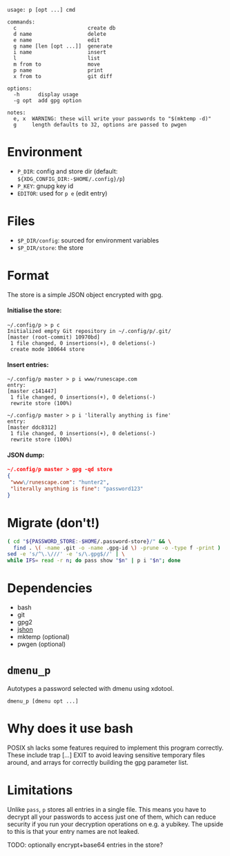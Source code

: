 ```
usage: p [opt ...] cmd

commands:
  c                       create db
  d name                  delete
  e name                  edit
  g name [len [opt ...]]  generate
  i name                  insert
  l                       list
  m from to               move
  p name                  print
  x from to               git diff

options:
  -h      display usage
  -g opt  add gpg option

notes:
  e, x  WARNING: these will write your passwords to "$(mktemp -d)"
  g     length defaults to 32, options are passed to pwgen
```

# Environment
* `P_DIR`: config and store dir (default: `${XDG_CONFIG_DIR:-$HOME/.config}/p`)
* `P_KEY`: gnupg key id
* `EDITOR`: used for `p e` (edit entry)

# Files
* `$P_DIR/config`: sourced for environment variables
* `$P_DIR/store`: the store

# Format
The store is a simple JSON object encrypted with gpg.

#### Initialise the store:
```
~/.config/p > p c
Initialized empty Git repository in ~/.config/p/.git/
[master (root-commit) 10970bd]
 1 file changed, 0 insertions(+), 0 deletions(-)
 create mode 100644 store
 ```

#### Insert entries:
```
~/.config/p master > p i www/runescape.com
entry:
[master c141447]
 1 file changed, 0 insertions(+), 0 deletions(-)
 rewrite store (100%)

~/.config/p master > p i 'literally anything is fine'
entry:
[master ddc8312]
 1 file changed, 0 insertions(+), 0 deletions(-)
 rewrite store (100%)
```

#### JSON dump:
```json
~/.config/p master > gpg -qd store
{
 "www\/runescape.com": "hunter2",
 "literally anything is fine": "password123"
}
```

# Migrate (don't!)
```bash
( cd "${PASSWORD_STORE:-$HOME/.password-store}/" && \
  find . \( -name .git -o -name .gpg-id \) -prune -o -type f -print ) | \
sed -e 's/^\.\///' -e 's/\.gpg$//' | \
while IFS= read -r n; do pass show "$n" | p i "$n"; done
```

# Dependencies
* bash
* git
* gpg2
* [jshon](https://github.com/keenerd/jshon)
* mktemp (optional)
* pwgen (optional)

# `dmenu_p`
Autotypes a password selected with dmenu using xdotool.
```
dmenu_p [dmenu opt ...]
```

# Why does it use bash
POSIX sh lacks some features required to implement this program correctly.
These include trap [...] EXIT to avoid leaving sensitive temporary files
around, and arrays for correctly building the gpg parameter list.

# Limitations
Unlike `pass`, `p` stores all entries in a single file. This means you have to
decrypt all your passwords to access just one of them, which can reduce
security if you run your decryption operations on e.g. a yubikey. The upside to
this is that your entry names are not leaked.

TODO: optionally encrypt+base64 entries in the store?

